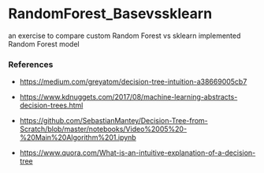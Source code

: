 # RandomForest_Basevssklearn
an exercise to compare custom Random Forest vs sklearn implemented Random Forest model

### References

- https://medium.com/greyatom/decision-tree-intuition-a38669005cb7

- https://www.kdnuggets.com/2017/08/machine-learning-abstracts-decision-trees.html

- https://github.com/SebastianMantey/Decision-Tree-from-Scratch/blob/master/notebooks/Video%2005%20-%20Main%20Algorithm%201.ipynb

- https://www.quora.com/What-is-an-intuitive-explanation-of-a-decision-tree

